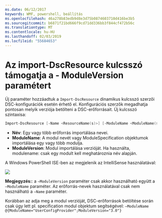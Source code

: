 ```yaml
---
ms.date: 06/12/2017
keywords: WMF, powershell, beállítás
ms.openlocfilehash: 46a278b83edb9d8e3d75b0874603710d416be3b5
ms.sourcegitcommit: b6871f21bd666f9cd71dd336bb3f844cf472b56c
ms.translationtype: MT
ms.contentlocale: hu-HU
ms.lasthandoff: 02/03/2019
ms.locfileid: "55684653"
---
```

# <a name="import-dscresource-keyword-supports--moduleversion-parameter"></a>Az import-DscResource kulcsszó támogatja a - ModuleVersion paramétert

Új paraméter hozzáadtuk a `Import-DscResource` dinamikus kulcsszó szerzői DSC-konfigurációk esetén érhető el. Konfigurációs szerzők megadhatja pontosan melyik verziója betölteni a DSC-erőforrásait. Új kulcsszó szintaxisa:

```powershell
Import-DscResource [-Name <ResourceName(s)>] [-ModuleName <ModuleName(s)>] [-ModuleVersion <ModuleVersion>]
```

* **Név**: Egy vagy több erőforrás importálása nevei.
* **ModuleName**: A modul nevét vagy ModuleSpecification objektumok importálása egy vagy több modulja.
* **ModuleVersion**: Modul importálása verzióját. Ha használta, modulename: csak egy modult kell meghatároznia név alapján.

A Windows PowerShell ISE-ben az megjelenik az IntelliSense használatával:

![](../images/Import-DscResource-Modversion.jpg)

**Megjegyzés:**: a `–ModuleVersion` paraméter csak akkor használható együtt a `–ModuleName` paraméter. Az erőforrás-nevek használatával csak nem használható a `–Name` paraméter.

Korábban az adja meg a modul verzióját, DSC-erőforrások betöltése során csak úgy lett pl. specification modul objektum segítségével: `–ModuleName @{ModuleName="UserConfigProvider";ModuleVersion="3.0"}`
